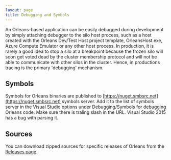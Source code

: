 ```yaml
---
layout: page
title: Debugging and Symbols
---
```



An Orleans-based application can be easily debugged during development by simply attaching debugger to the silo host process, such as a host created with the Orleans Dev/Test Host project template, OrleansHost.exe, Azure Compute Emulator or any other host process.
In production, it is rarely a good idea to stop a silo at a breakpoint because the frozen silo will soon get voted dead by the cluster membership protocol and will not be able to communicate with other silos in the cluster.
Hence, in productions tracing is the primary 'debugging' mechanism.
 

## Symbols
Symbols for Orleans binaries are published to [https://nuget.smbsrc.net](https://nuget.smbsrc.net) symbols server. Add it to the list of symbols server in the Visual Studio options under Debugging/Symbols for debugging Orleans code. Make sure there is traling slash in the URL. Visual Studio 2015 has a bug with parsing it.

## Sources

You can download zipped sources for specific releases of Orleans from the [Releases page](https://github.com/dotnet/orleans/releases).
